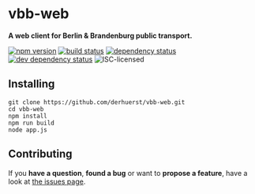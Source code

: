 # vbb-web

**A web client for Berlin & Brandenburg public transport.**

[![npm version](https://img.shields.io/npm/v/vbb-web.svg)](https://www.npmjs.com/package/vbb-web)
[![build status](https://img.shields.io/travis/derhuerst/vbb-web.svg)](https://travis-ci.org/derhuerst/vbb-web)
[![dependency status](https://img.shields.io/david/derhuerst/vbb-web.svg)](https://david-dm.org/derhuerst/vbb-web)
[![dev dependency status](https://img.shields.io/david/dev/derhuerst/vbb-web.svg)](https://david-dm.org/derhuerst/vbb-web#info=devDependencies)
![ISC-licensed](https://img.shields.io/github/license/derhuerst/vbb-web.svg)


## Installing

```
git clone https://github.com/derhuerst/vbb-web.git
cd vbb-web
npm install
npm run build
node app.js
```


## Contributing

If you **have a question**, **found a bug** or want to **propose a feature**, have a look at [the issues page](https://github.com/derhuerst/vbb-web/issues).
